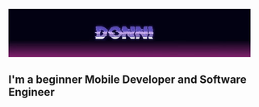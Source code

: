 [![Header](https://github.com/Chikkago/chikkago/blob/main/assets/donni.gif)](https://vk.com/mr.integral)

## I'm a beginner Mobile Developer and Software Engineer